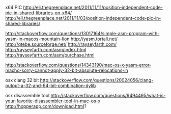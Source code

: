 
<!--
-->

x64 PIC
http://eli.thegreenplace.net/2011/11/11/position-independent-code-pic-in-shared-libraries-on-x64/
http://eli.thegreenplace.net/2011/11/03/position-independent-code-pic-in-shared-libraries/

http://stackoverflow.com/questions/13017164/simple-asm-program-with-yasm-in-macos-mountain-lion
http://yasm.tortall.net/
http://qtebe.sourceforge.net/
http://rayseyfarth.com/
http://rayseyfarth.com/asm/index.html
http://rayseyfarth.com/asm/purchase.html

http://stackoverflow.com/questions/14343190/mac-os-x-yasm-error-macho-sorry-cannot-apply-32-bit-absolute-relocations-in

osx clang 32 bit
http://stackoverflow.com/questions/20024056/clang-output-a-32-and-64-bit-combination-dylib

osx disassemble tool
http://stackoverflow.com/questions/9494495/what-is-your-favorite-disassembler-tool-in-mac-os-x
http://hopperapp.com/download.html?

<!-- vim: set autoindent expandtab sw=4 syntax=markdown: -->
